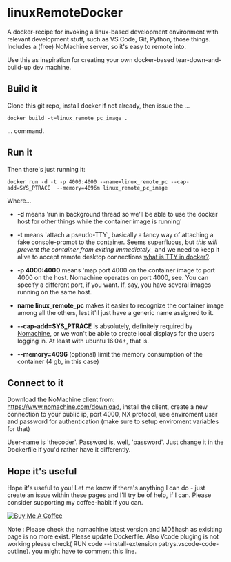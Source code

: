 
# linuxRemoteDocker

A docker-recipe for invoking a linux-based development environment with relevant development stuff, such as VS Code, Git, Python, those things. Includes a (free) NoMachine server, so it's easy to remote into.

Use this as inspiration for creating your own docker-based tear-down-and-build-up dev machine.


## Build it

Clone this git repo, install docker if not already, then issue the ...

```
docker build -t=linux_remote_pc_image .
```

... command. 

## Run it

Then there's just running it: 

```
docker run -d -t -p 4000:4000 --name=linux_remote_pc --cap-add=SYS_PTRACE  --memory=4096m linux_remote_pc_image
```

Where...

* __-d__ means 'run in background thread so we'll be able to use the docker host for other things while the container image is running'

* __-t__ means 'attach a pseudo-TTY', basically a fancy way of attaching a fake console-prompt to the container. Seems superfluous, but _this will prevent the container from exiting immediately__ and we need to keep it alive to accept remote desktop connections [what is TTY in docker?](https://www.quora.com/What-does-the-t-or-tty-do-in-Docker).

* __-p 4000:4000__ means 'map port 4000 on the container image to port 4000 on the host. Nomachine operates on port 4000, see. You can specify a different port, if you want. If, say, you have several images running on the same host.

* __name linux_remote_pc__ makes it easier to recognize the container image among all the others, lest it'll just have a generic name assigned to it.

* __--cap-add=SYS_PTRACE__ is absolutely, definitely required by [Nomachine](https://www.nomachine.com/DT08M00099), or we won't be able to create local displays for the users logging in. At least with ubuntu 16.04+, that is.

* __--memory=4096__ (optional) limit the memory consumption of the container (4 gb, in this case)

## Connect to it

Download the NoMachine client from: https://www.nomachine.com/download, install the client, create a new connection to your public ip, port 4000, NX protocol, use enviroment user and password for authentication (make sure to setup enviroment variables for that)

User-name is 'thecoder'. Password is, well, 'password'. Just change it in the Dockerfile if you'd rather have it differently.


## Hope it's useful

Hope it's useful to you! Let me know if there's anything I can do - just create an issue within these pages and I'll try be of help, if I can. Please consider supporting my coffee-habit if you can.

<a href="https://www.buymeacoffee.com/Ghi82pFzV" target="_blank"><img src="https://www.buymeacoffee.com/assets/img/custom_images/yellow_img.png" alt="Buy Me A Coffee" style="height: auto !important;width: auto !important;" ></a>


Note : Please check the nomachine latest version and MD5hash as exisiting page is no more exist. Please update Dockerfile. Also Vcode pluging is not working please check( RUN code --install-extension patrys.vscode-code-outline). you might have to comment this line. 
